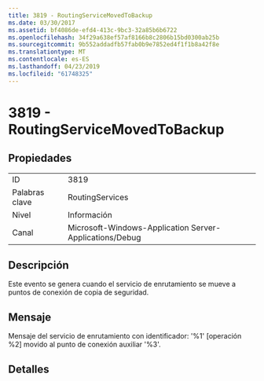 ```yaml
---
title: 3819 - RoutingServiceMovedToBackup
ms.date: 03/30/2017
ms.assetid: bf4086de-efd4-413c-9bc3-32a85b6b6722
ms.openlocfilehash: 34f29a638ef57af8166b8c2806b15bd0300ab25b
ms.sourcegitcommit: 9b552addadfb57fab0b9e7852ed4f1f1b8a42f8e
ms.translationtype: MT
ms.contentlocale: es-ES
ms.lasthandoff: 04/23/2019
ms.locfileid: "61748325"
---
```

# <a name="3819---routingservicemovedtobackup"></a>3819 - RoutingServiceMovedToBackup
## <a name="properties"></a>Propiedades  
  
|||  
|-|-|  
|ID|3819|  
|Palabras clave|RoutingServices|  
|Nivel|Información|  
|Canal|Microsoft-Windows-Application Server-Applications/Debug|  
  
## <a name="description"></a>Descripción  
 Este evento se genera cuando el servicio de enrutamiento se mueve a puntos de conexión de copia de seguridad.  
  
## <a name="message"></a>Mensaje  
 Mensaje del servicio de enrutamiento con identificador: '%1' [operación %2] movido al punto de conexión auxiliar '%3'.  
  
## <a name="details"></a>Detalles
